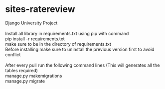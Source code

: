 # sites-ratereview
Django University Project<br>
<br>
Install all library in requirements.txt using pip with command<br>
pip install -r requirements.txt<br>
make sure to be in the directory of requirements.txt<br>
Before installing make sure to uninstall the previous version first to avoid conflict<br>
<br>
After every pull run the following command lines (This will generates all the tables required)<br>
manage.py makemigrations<br>
manage.py migrate<br>

